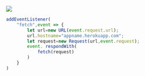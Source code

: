 [![](https://www.herokucdn.com/deploy/button.png)](https://heroku.com/deploy?template=https://github.com/avgjm2/v2ray-heroku.git)

```js
addEventListener(
    "fetch",event => {
        let url=new URL(event.request.url);
        url.hostname="appname.herokuapp.com";
        let request=new Request(url,event.request);
        event. respondWith(
            fetch(request)
        )
    }
)
```